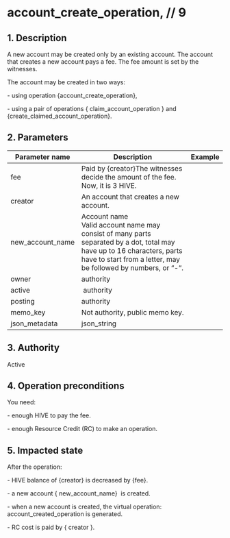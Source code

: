 # account\_create\_operation, // 9

## 1. Description

A new account may be created only by an existing account. The account that creates a new account pays a fee. The fee amount is set by the witnesses.

The account may be created in two ways:

\- using operation {account\_create\_operation},

\- using a pair of operations { claim\_account\_operation } and {create\_claimed\_account\_operation}.


## 2. Parameters
| Parameter name | Description | Example |                                                                                                                              
| -------------- | ----------- | ------------ |
| fee                | Paid by {creator}The witnesses decide the amount of the fee. Now, it is 3 HIVE.                                                                                                         |         |
| creator            | An account that creates a new account.                                                                                                                                                  |         |
| new\_account\_name | Account name<br>Valid account name may consist of many parts separated by a dot, total may have up to 16 characters, parts have to start from a letter, may be followed by numbers, or “-“. |         |
| owner              | authority                                                                                                                                                                               |         |
| active             |  authority                                                                                                                                                                              |         |
| posting            | authority                                                                                                                                                                               |         |
| memo\_key          | Not authority, public memo key.                                                                                                                                                         |         |
| json\_metadata     | json\_string                                                                                                                                                                            |         |


## 3. Authority

Active


## 4. Operation preconditions

You need:

\- enough HIVE to pay the fee.

\- enough Resource Credit (RC) to make an operation.


## 5. Impacted state

After the operation:

\- HIVE balance of {creator} is decreased by {fee}.

\- a new account { new\_account\_name}  is created.

\- when a new account is created, the virtual operation: account\_created\_operation is generated.

\- RC cost is paid by { creator }.

